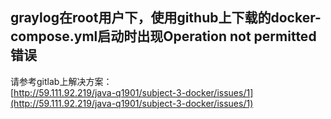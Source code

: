 graylog在root用户下，使用github上下载的docker-compose.yml启动时出现Operation not permitted错误
---
请参考gitlab上解决方案：  
[http://59.111.92.219/java-q1901/subject-3-docker/issues/1](http://59.111.92.219/java-q1901/subject-3-docker/issues/1)